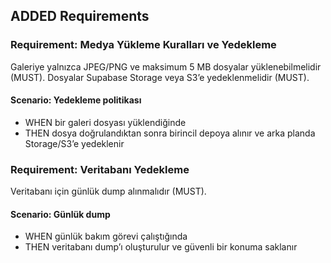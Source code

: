 ## ADDED Requirements

### Requirement: Medya Yükleme Kuralları ve Yedekleme

Galeriye yalnızca JPEG/PNG ve maksimum 5 MB dosyalar yüklenebilmelidir (MUST). Dosyalar Supabase Storage veya S3’e yedeklenmelidir (MUST).

#### Scenario: Yedekleme politikası

- WHEN bir galeri dosyası yüklendiğinde
- THEN dosya doğrulandıktan sonra birincil depoya alınır ve arka planda Storage/S3’e yedeklenir

### Requirement: Veritabanı Yedekleme

Veritabanı için günlük dump alınmalıdır (MUST).

#### Scenario: Günlük dump

- WHEN günlük bakım görevi çalıştığında
- THEN veritabanı dump’ı oluşturulur ve güvenli bir konuma saklanır
